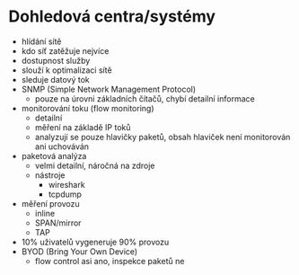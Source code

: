 # Dohledová centra/systémy
- hlídání sítě
- kdo síť zatěžuje nejvíce
- dostupnost služby
- slouží k optimalizaci sítě
- sleduje datový tok
- SNMP (Simple Network Management Protocol)
  - pouze na úrovni základních čítačů, chybí detailní informace
- monitorování toku (flow monitoring)
  - detailní
  - měření na základě IP toků
  - analyzují se pouze hlavičky paketů, obsah hlaviček není monitorován ani uchováván
- paketová analýza
  - velmi detailní, náročná na zdroje
  - nástroje
    - wireshark
    - tcpdump
- měření provozu
  - inline
  - SPAN/mirror
  - TAP
- 10% uživatelů vygeneruje 90% provozu
- BYOD (Bring Your Own Device)
  - flow control asi ano, inspekce paketů ne
